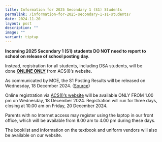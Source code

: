 ```yaml
---
title: Information for 2025 Secondary 1 (S1) Students
permalink: /information-for-2025-secondary-1-s1-students/
date: 2024-11-20
layout: post
description: ""
image: ""
variant: tiptap
---
```

<p><strong>Incoming 2025 Secondary 1 (S1) students DO NOT need to report to school on release of school posting day.</strong>
</p>
<p>Instead, registration for all students, including DSA students, will be
done&nbsp;<strong><u>ONLINE ONLY</u></strong>&nbsp;from ACS(I)’s website.&nbsp;</p>
<p>As communicated by MOE, the S1 Posting Results will be released&nbsp;on
Wednesday, 18 December 2024. (<a href="https://www.moe.gov.sg/secondary/s1-posting/results" rel="noopener noreferrer nofollow" target="_blank"><u>Source</u></a>)
&nbsp;&nbsp;</p>
<p>Online registration via&nbsp;<a href="https://www.acsindep.moe.edu.sg/admissions/s1-posting-exercise/" rel="noopener noreferrer nofollow" target="_blank"><u>ACS(I)’s website</u></a>&nbsp;will
be available ONLY FROM&nbsp;1.00 pm on Wednesday, 18 December 2024. Registration
will run for three days, closing at&nbsp;10.00 am on Friday, 20 December
2024.&nbsp;</p>
<p>Parents with no Internet access may register using the laptop in our front
office, which will be available from 8.00 am to 4.00 pm during these days.&nbsp;</p>
<p>The booklist and information on the textbook and uniform vendors will
also be available on our website.</p>